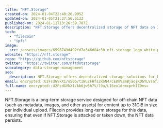 ```yaml
---
title: "NFT.Storage"
created-on: 2024-01-04T22:40:26.995Z
updated-on: 2024-01-05T21:37:56.613Z
published-on: 2024-01-11T13:26:59.787Z
description: "NFT.Storage offers decentralized storage of NFT data on IPFS and Filecoin."
tech:
  - "filecoin"
  - "ipfs"
image:
  src: /assets/images/6598749d492fd7a346d84c3b_nft.storage_logo_white.png
website: "https://nft.storage"
repo: "https://github.com/nftstorage"
twitter: "https://twitter.com/nftdotstorage"
subcategory: data-storage-management
seo:
  description: NFT.Storage offers decentralized storage solutions for NFT data.
email: encrypted::U2FsdGVkX1/o50b/tIWu2FHfsZRbN4/CE8mVZmBjaojKOGYLVsafIaWsN5RQQvGv
full-name: encrypted::U2FsdGVkX1/kb6jw5h7V/l9a/LI6eo1drmcprhIZ9ms=
---
```


NFT.Storage is a long-term storage service designed for off-chain NFT data (such as metadata, images, and other assets) for content up to 31GiB in size per individual upload. Filecoin provides long-term storage for this data, ensuring that even if NFT.Storage is attacked or taken down, the NFT data persists.
